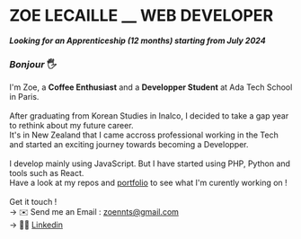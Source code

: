 # ZOE LECAILLE __ WEB DEVELOPER
<strong><em>Looking for an Apprenticeship (12 months) starting from July 2024</em></strong>

### <em>Bonjour</em> 🖐️
I'm Zoe, a <strong>Coffee Enthusiast</strong> and a <strong>Developper Student</strong> at Ada Tech School in Paris.<br>
<br>
After graduating from Korean Studies in Inalco, I decided to take a gap year to rethink about my future career. <br>
It's in New Zealand that I came accross professional working in the Tech and started an exciting journey towards becoming a Developper. <br>
<br>
I develop mainly using JavaScript. But I have started using PHP, Python and tools such as React. <br>
Have a look at my repos and <a href='https://zoeleca.github.io/' target="_blank">portfolio</a> to see what I'm curently working on !
<br>
<br>
Get it touch !
<br>
→ ✉️ Send me an Email : <a href="mailto:zoennts@gmail.com" target="_blank">zoennts@gmail.com</a>
<br>
→ 👩‍💻 <a href="https://www.linkedin.com/in/zoe-lecaille/" target="_blank">Linkedin</a>

